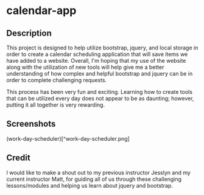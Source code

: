 # calendar-app

## Description
This project is designed to help utilize bootstrap, jquery, and local storage in order to create a calendar scheduling application that will save items we have added to a website. Overall, I'm hoping that my use of the website along with the utilization of new tools will help give me a better understanding of how complex and helpful bootstrap and jquery can be in order to complete challenging requests. 

This process has been very fun and exciting. Learning how to create tools that can be utilized every day does not appear to be as daunting; however, putting it all together is very rewarding. 

## Screenshots
(work-day-scheduler)[^work-day-scheduler.png]

## Credit
I would like to make a shout out to my previous instructor Jesslyn and my current instructor Matt, for guiding all of us through these challenging lessons/modules and helping us learn about jquery and bootstrap. 